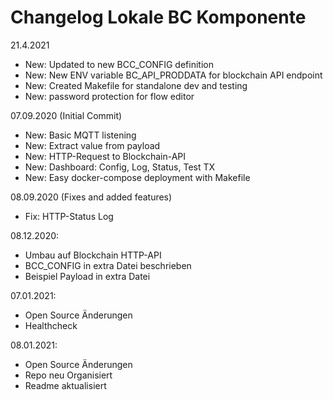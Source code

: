 # Changelog Lokale BC Komponente

21.4.2021
* New: Updated to new BCC_CONFIG definition
* New: New ENV variable BC_API_PRODDATA for blockchain API endpoint
* New: Created Makefile for standalone dev and testing
* New: password protection for flow editor


07.09.2020 (Initial Commit)
* New: Basic MQTT listening
* New: Extract value from payload
* New: HTTP-Request to Blockchain-API
* New: Dashboard: Config, Log, Status, Test TX
* New: Easy docker-compose deployment with Makefile

08.09.2020 (Fixes and added features)
* Fix: HTTP-Status Log

08.12.2020: 
* Umbau auf Blockchain HTTP-API
* BCC_CONFIG in extra Datei beschrieben
* Beispiel Payload in extra Datei

07.01.2021:
* Open Source Änderungen
* Healthcheck

08.01.2021:
* Open Source Änderungen
* Repo neu Organisiert
* Readme aktualisiert

